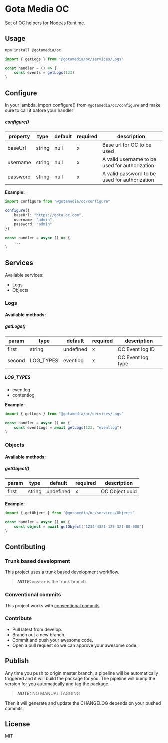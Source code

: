 # Gota Media OC

Set of OC helpers for NodeJs Runtime.

## Usage
```sh
npm install @gotamedia/oc
```

```ts
import { getLogs } from "@gotamedia/oc/services/Logs"

const handler = () => {
    const events = getLogs(123)
}
```

## Configure
In your lambda, import configure() from `@gotamedia/oc/configure` and make sure to call it bafore your handler

##### configure()
| property     | type    | default | required | description                                                                                    |
|--------------|---------|---------|----------|------------------------------------------------------------------------------------------------|
| baseUrl      | string  | null    |     x    | Base url for OC to be used                                                                     |
| username     | string  | null    |     x    | A valid username to be used for authorization                                                  |
| password     | string  | null    |     x    | A valid password to be used for authorization                                                  |

**Example:**
```ts
import configure from "@gotamedia/oc/configure"

configure({
    baseUrl: "https://gota.oc.com",
    username: "admin",
    password: "admin"
})

const handler = async () => {
    ...
}
```

## Services
Available services:
* Logs
* Objects

### Logs

#### Available methods:

##### getLogs()
| param  | type      | default    | required | description       |
|--------|-----------|------------|----------|-------------------|
| first  | string    | undefined  |     x    | OC Event log ID   |
| second | LOG_TYPES | eventlog   |     x    | OC Event log type |

##### LOG_TYPES
* eventlog
* contentlog

**Example:**
```ts
import { getLogs } from "@gotamedia/oc/services/Logs"

const handler = async () => {
    const eventLogs = await getLogs(123, "eventlog")
}
```

### Objects

#### Available methods:

##### getObject()
| param  | type      | default    | required | description    |
|--------|-----------|------------|----------|----------------|
| first  | string    | undefined  |     x    | OC Object uuid |

**Example:**
```ts
import { getObject } from "@gotamedia/oc/services/Objects"

const handler = async () => {
    const object = await getObject("1234-4321-123-321-00-000")
}
```

## Contributing

### Trunk based development
This project uses a [trunk based development](https://cloud.google.com/architecture/devops/devops-tech-trunk-based-development) workflow.

> **_NOTE:_**  `master` is the trunk branch

### Conventional commits

This project works with [conventional commits](https://www.conventionalcommits.org/en/v1.0.0/).

### Contribute
* Pull latest from develop.
* Branch out a new branch.
* Commit and push your awesome code.
* Open a pull request so we can approve your awesome code.

## Publish
Any time you push to origin master branch, a pipeline will be automatically triggered and it will build the package for you.
The pipeline will bump the version for you automatically and tag the package.

> **_NOTE:_**  NO MANUAL TAGGING

Then it will generate and update the CHANGELOG depends on your pushed commits.

## License

MIT